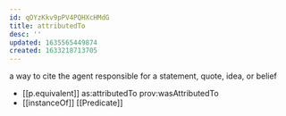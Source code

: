 ```yaml
---
id: qOYzKkv9pPV4PQHXcHMdG
title: attributedTo
desc: ''
updated: 1635565449874
created: 1633218713705
---
```


a way to cite the agent responsible for a statement, quote, idea, or belief

- [[p.equivalent]] as:attributedTo prov:wasAttributedTo
- [[instanceOf]] [[Predicate]] 
